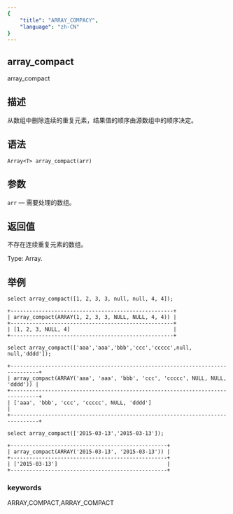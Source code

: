 ```yaml
---
{
    "title": "ARRAY_COMPACY",
    "language": "zh-CN"
}
---
```


<!-- 
Licensed to the Apache Software Foundation (ASF) under one
or more contributor license agreements.  See the NOTICE file
distributed with this work for additional information
regarding copyright ownership.  The ASF licenses this file
to you under the Apache License, Version 2.0 (the
"License"); you may not use this file except in compliance
with the License.  You may obtain a copy of the License at
  http://www.apache.org/licenses/LICENSE-2.0
Unless required by applicable law or agreed to in writing,
software distributed under the License is distributed on an
"AS IS" BASIS, WITHOUT WARRANTIES OR CONDITIONS OF ANY
KIND, either express or implied.  See the License for the
specific language governing permissions and limitations
under the License.
-->

## array_compact

array_compact

## 描述

从数组中删除连续的重复元素，结果值的顺序由源数组中的顺序决定。

## 语法

`Array<T> array_compact(arr)`

## 参数

`arr` — 需要处理的数组。

## 返回值

不存在连续重复元素的数组。

Type: Array.

## 举例

```
select array_compact([1, 2, 3, 3, null, null, 4, 4]);

+----------------------------------------------------+
| array_compact(ARRAY(1, 2, 3, 3, NULL, NULL, 4, 4)) |
+----------------------------------------------------+
| [1, 2, 3, NULL, 4]                                 |
+----------------------------------------------------+

select array_compact(['aaa','aaa','bbb','ccc','ccccc',null, null,'dddd']);

+-------------------------------------------------------------------------------+
| array_compact(ARRAY('aaa', 'aaa', 'bbb', 'ccc', 'ccccc', NULL, NULL, 'dddd')) |
+-------------------------------------------------------------------------------+
| ['aaa', 'bbb', 'ccc', 'ccccc', NULL, 'dddd']                                  |
+-------------------------------------------------------------------------------+

select array_compact(['2015-03-13','2015-03-13']);

+--------------------------------------------------+
| array_compact(ARRAY('2015-03-13', '2015-03-13')) |
+--------------------------------------------------+
| ['2015-03-13']                                   |
+--------------------------------------------------+
```

### keywords

ARRAY,COMPACT,ARRAY_COMPACT